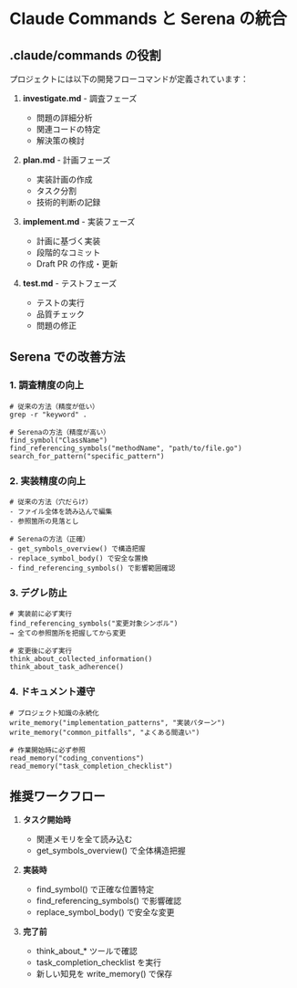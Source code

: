 # Claude Commands と Serena の統合

## .claude/commands の役割
プロジェクトには以下の開発フローコマンドが定義されています：

1. **investigate.md** - 調査フェーズ
   - 問題の詳細分析
   - 関連コードの特定
   - 解決策の検討

2. **plan.md** - 計画フェーズ
   - 実装計画の作成
   - タスク分割
   - 技術的判断の記録

3. **implement.md** - 実装フェーズ
   - 計画に基づく実装
   - 段階的なコミット
   - Draft PR の作成・更新

4. **test.md** - テストフェーズ
   - テストの実行
   - 品質チェック
   - 問題の修正

## Serena での改善方法

### 1. 調査精度の向上
```
# 従来の方法（精度が低い）
grep -r "keyword" .

# Serenaの方法（精度が高い）
find_symbol("ClassName")
find_referencing_symbols("methodName", "path/to/file.go")
search_for_pattern("specific_pattern")
```

### 2. 実装精度の向上
```
# 従来の方法（穴だらけ）
- ファイル全体を読み込んで編集
- 参照箇所の見落とし

# Serenaの方法（正確）
- get_symbols_overview() で構造把握
- replace_symbol_body() で安全な置換
- find_referencing_symbols() で影響範囲確認
```

### 3. デグレ防止
```
# 実装前に必ず実行
find_referencing_symbols("変更対象シンボル")
→ 全ての参照箇所を把握してから変更

# 変更後に必ず実行
think_about_collected_information()
think_about_task_adherence()
```

### 4. ドキュメント遵守
```
# プロジェクト知識の永続化
write_memory("implementation_patterns", "実装パターン")
write_memory("common_pitfalls", "よくある間違い")

# 作業開始時に必ず参照
read_memory("coding_conventions")
read_memory("task_completion_checklist")
```

## 推奨ワークフロー

1. **タスク開始時**
   - 関連メモリを全て読み込む
   - get_symbols_overview() で全体構造把握

2. **実装時**
   - find_symbol() で正確な位置特定
   - find_referencing_symbols() で影響確認
   - replace_symbol_body() で安全な変更

3. **完了前**
   - think_about_* ツールで確認
   - task_completion_checklist を実行
   - 新しい知見を write_memory() で保存